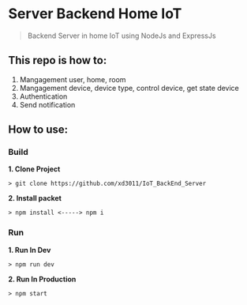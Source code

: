  # Server Backend Home IoT
> Backend Server in home IoT using NodeJs and ExpressJs

## This repo is how to:
1. Mangagement user, home, room
2. Mangagement device, device type, control device, get state device
3. Authentication
4. Send notification 

## How to use:
### Build
**1. Clone Project**
```
> git clone https://github.com/xd3011/IoT_BackEnd_Server
```
**2. Install packet**
```
> npm install <-----> npm i
```

### Run
**1. Run In Dev**
```
> npm run dev
```
**2. Run In Production**
```
> npm start
```
